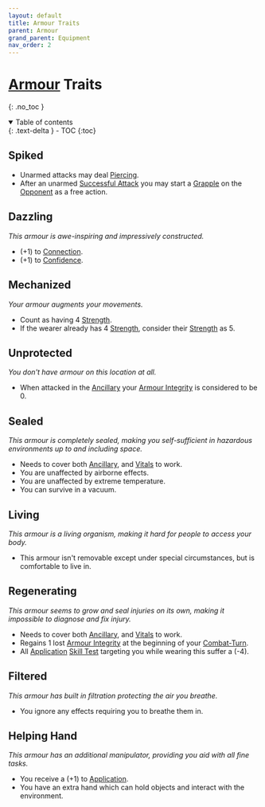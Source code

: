 ```yaml
---
layout: default
title: Armour Traits
parent: Armour
grand_parent: Equipment
nav_order: 2
---
```

# [Armour](Armour) Traits
{: .no_toc }

<details open markdown="block">
  <summary>
    Table of contents
  </summary>
  {: .text-delta }
- TOC
{:toc}
</details>

## Spiked
* Unarmed attacks may deal [Piercing](Injury#Piercing).
* After an unarmed [Successful Attack](Terminology#Successful%20Attack) you may start a [Grapple](Special-Combat-Actions#Grapple) on the [Opponent](Terminology#Opponent) as a free action.

## Dazzling
*This armour is awe-inspiring and impressively constructed.*
* (+1) to [Connection](Communication#Connection).
* (+1) to [Confidence](Communication#Confidence).

## Mechanized
*Your armour augments your movements.*
* Count as having 4 [Strength](Strength).
* If the wearer already has 4 [Strength](Strength), consider their [Strength](Strength) as 5.

## Unprotected
*You don't have armour on this location at all.*
* When attacked in the [Ancillary](Game/Core/Injury#Ancillary) your [Armour Integrity](Armour#Armour%20Integrity) is considered to be 0.

## Sealed
*This armour is completely sealed, making you self-sufficient in hazardous environments up to and including space.*
* Needs to cover both [Ancillary](Injury#Ancillary), and [Vitals](Injury#Vitals) to work.
* You are unaffected by airborne effects.
* You are unaffected by extreme temperature.
* You can survive in a vacuum.

## Living
*This armour is a living organism, making it hard for people to access your body.*
* This armour isn't removable except under special circumstances, but is comfortable to live in.

## Regenerating
*This armour seems to grow and seal injuries on its own, making it impossible to diagnose and fix injury.*
* Needs to cover both [Ancillary](Injury#Ancillary), and [Vitals](Injury#Vitals) to work.
* Regains 1 lost [Armour Integrity](Armour#Armour%20Integrity) at the beginning of your [Combat-Turn](Combat-Turn).
* All [Application](Intelligence#Application) [Skill Test](Terminology#Skill%20Test) targeting you while wearing this suffer a (-4).

## Filtered
*This armour has built in filtration protecting the air you breathe.*
* You ignore any effects requiring you to breathe them in.

## Helping Hand
*This armour has an additional manipulator, providing you aid with all fine tasks.*
* You receive a (+1) to [Application](Game/Core/Intelligence#Application).
* You have an extra hand which can hold objects and interact with the environment.